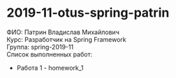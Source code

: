 # 2019-11-otus-spring-patrin
ФИО: Патрин Владислав Михайлович<br />
Курс: Разработчик на Spring Framework<br />
Группа: spring-2019-11<br />
Список выполненных работ:<br />
<ul>
<li>Работа 1 - homework_1</li>
</ul>
